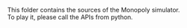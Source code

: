 This folder contains the sources of the Monopoly simulator.  
To play it, please call the APIs from python.
